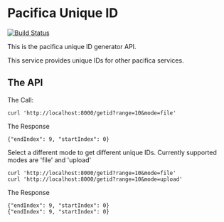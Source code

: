 # Pacifica Unique ID
[![Build Status](https://travis-ci.org/EMSL-MSC/pacifica-uniqueid.svg?branch=master)](https://travis-ci.org/EMSL-MSC/pacifica-uniqueid)

This is the pacifica unique ID generator API.

This service provides unique IDs for other pacifica services.

## The API

The Call:
```
curl 'http://localhost:8000/getid?range=10&mode=file'
```
The Response
```
{"endIndex": 9, "startIndex": 0}
```

Select a different mode to get different unique IDs.  Currently supported modes are 'file' and 'upload'

```
curl 'http://localhost:8000/getid?range=10&mode=file'
curl 'http://localhost:8000/getid?range=10&mode=upload'
```
The Response
```
{"endIndex": 9, "startIndex": 0}
{"endIndex": 9, "startIndex": 0}
```

